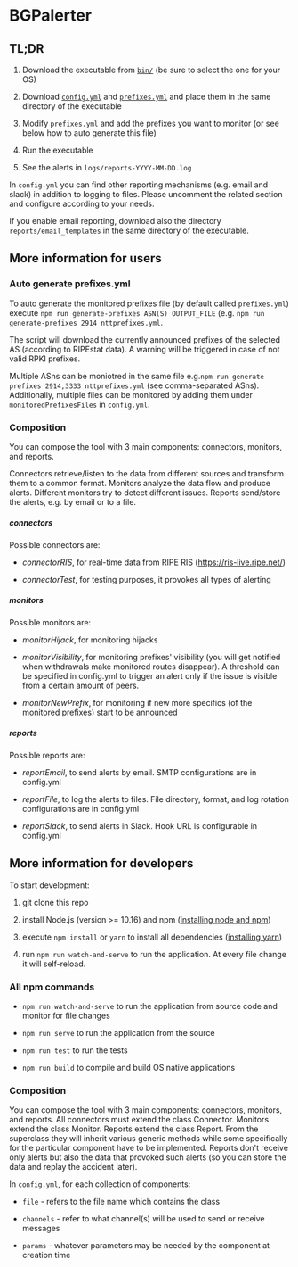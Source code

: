 # BGPalerter


## TL;DR

1. Download the executable from [`bin/`](https://github.com/nttgin/BGPalerter/tree/master/bin) (be sure to select the one for your OS)

2. Download [`config.yml`](https://github.com/nttgin/BGPalerter/blob/master/config.yml) and [`prefixes.yml`](https://github.com/nttgin/BGPalerter/blob/master/prefixes.yml) and place them in the same directory of the executable

3. Modify `prefixes.yml` and add the prefixes you want to monitor (or see below how to auto generate this file)

4. Run the executable

5. See the alerts in `logs/reports-YYYY-MM-DD.log`

In `config.yml` you can find other reporting mechanisms (e.g. email and slack) in addition to logging to files. 
Please uncomment the related section and configure according to your needs.

If you enable email reporting, download also the directory `reports/email_templates` in the same directory of the executable.


## More information for users

### Auto generate prefixes.yml
To auto generate the monitored prefixes file (by default called `prefixes.yml`) execute `npm run generate-prefixes ASN(S) OUTPUT_FILE` (e.g. `npm run generate-prefixes 2914 nttprefixes.yml`.

The script will download the currently announced prefixes of the selected AS (according to RIPEstat data). A warning will be triggered in case of not valid RPKI prefixes.

Multiple ASns can be moniotred in the same file e.g.`npm run generate-prefixes 2914,3333 nttprefixes.yml` (see comma-separated ASns). Additionally, multiple files can be monitored by adding them under `monitoredPrefixesFiles` in `config.yml`.

### Composition

You can compose the tool with 3 main components: connectors, monitors, and reports.

Connectors retrieve/listen to the data from different sources and transform them to a common format.
Monitors analyze the data flow and produce alerts. Different monitors try to detect different issues.
Reports send/store the alerts, e.g. by email or to a file.

##### connectors

Possible connectors are:

* _connectorRIS_, for real-time data from RIPE RIS (https://ris-live.ripe.net/)

* _connectorTest_, for testing purposes, it provokes all types of alerting

##### monitors

Possible monitors are:

* _monitorHijack_, for monitoring hijacks

* _monitorVisibility_, for monitoring prefixes' visibility (you will get notified when withdrawals make monitored routes disappear). A threshold can be specified in config.yml to trigger an alert only if the issue is visible from a certain amount of peers.

* _monitorNewPrefix_, for monitoring if new more specifics (of the monitored prefixes) start to be announced

##### reports

Possible reports are:

* _reportEmail_, to send alerts by email. SMTP configurations are in config.yml

* _reportFile_, to log the alerts to files. File directory, format, and log rotation configurations are in config.yml

* _reportSlack_, to send alerts in Slack. Hook URL is configurable in config.yml


## More information for developers

To start development:

1. git clone this repo

2. install Node.js (version >= 10.16) and npm ([installing node and npm](https://nodejs.org/en/download/))

3. execute `npm install` or `yarn` to install all dependencies ([installing yarn](https://yarnpkg.com/lang/en/docs/install))

4. run `npm run watch-and-serve` to run the application. At every file change it will self-reload.

### All npm commands

* `npm run watch-and-serve` to run the application from source code and monitor for file changes

* `npm run serve` to run the application from the source

* `npm run test` to run the tests

* `npm run build` to compile and build OS native applications

### Composition

You can compose the tool with 3 main components: connectors, monitors, and reports.
All connectors must extend the class Connector. Monitors extend the class Monitor. Reports extend the class Report.
From the superclass they will inherit various generic methods while some specifically for the particular component have to be implemented.
Reports don't receive only alerts but also the data that provoked such alerts (so you can store the data and replay the accident later).

In `config.yml`, for each collection of components:

* `file` - refers to the file name which contains the class

* `channels` - refer to what channel(s) will be used to send or receive messages

* `params` - whatever parameters may be needed by the component at creation time




